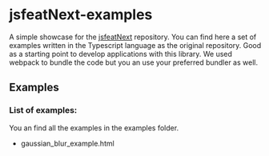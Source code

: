 # jsfeatNext-examples

A simple showcase for the [jsfeatNext](https://github.com/webarkit/jsfeatNext) repository. You can find here a set of examples written in the Typescript language as the original repository. Good as a starting point to develop applications with this library. We used webpack to bundle the code but you an use your preferred bundler as well.

## Examples
### List of examples:
You an find all the examples in the examples folder.

- gaussian_blur_example.html
